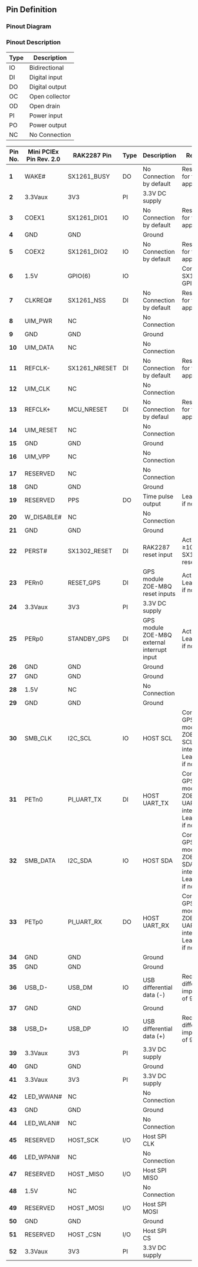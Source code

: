 ## Pin Definition

### Pinout Diagram

<rk-img
  src="/assets/images/datasheet/rak2287/pin-definition/vxzsalj5pmn34nysz34q.jpg"
  width="100%"
  figure-number="1"
  caption="RAK2287 Pinout Diagram"
/>

### Pinout Description

| **Type** | **Description** | 
| ---- | ------------------- | 
| IO | Bidirectional         | 
| DI | Digital input         | 
| DO | Digital output        | 
| OC | Open collector        | 
| OD | Open drain            | 
| PI | Power input           | 
| PO | Power output          | 
| NC | No Connection         | 

| **Pin No.** | **Mini PCIEx Pin Rev. 2.0** | **RAK2287 Pin** | **Type** | **Description** | **Remarks** | 
| ---- | ---- | ---- | ---- | ---- | ---- | 
| **1** | WAKE# | SX1261_BUSY | DO | No Connection by default | Reserved for future applications | 
| **2** | 3.3Vaux | 3V3 | PI | 3.3V DC supply |  | 
| **3** | COEX1 | SX1261_DIO1 | IO | No Connection by default | Reserved for future applications | 
| **4** | GND | GND |  | Ground |  | 
| **5** | COEX2 | SX1261_DIO2 | IO | No Connection by default | Reserved for future applications | 
| **6** | 1.5V | GPIO(6) | IO |  | Connect to SX1302’s GPIO[6]. | 
| **7** | CLKREQ# | SX1261_NSS | DI | No Connection by default | Reserved for future applications | 
| **8** | UIM_PWR | NC |  | No Connection |  | 
| **9** | GND | GND |  | Ground |  | 
| **10** | UIM_DATA | NC |  | No Connection |  | 
| **11** | REFCLK- | SX1261_NRESET | DI | No Connection by default | Reserved for future applications | 
| **12** | UIM_CLK | NC |  | No Connection |  | 
| **13** | REFCLK+ | MCU_NRESET | DI | No Connection by defaul | Reserved for future applications | 
| **14** | UIM_RESET | NC |  | No Connection |  | 
| **15** | GND | GND |  | Ground |  | 
| **16** | UIM_VPP | NC |  | No Connection |  | 
| **17** | RESERVED | NC |  | No Connection |  | 
| **18** | GND | GND |  | Ground |  | 
| **19** | RESERVED | PPS | DO | Time pulse output | Leave open if not used. | 
| **20** | W_DISABLE# | NC |  | No Connection |  | 
| **21** | GND | GND |  | Ground |  | 
| **22** | PERST# | SX1302_RESET | DI | RAK2287 reset input | Active high, ≥100ns for SX1302 reset. | 
| **23** | PERn0 | RESET_GPS | DI | GPS module ZOE-M8Q reset inputs | Active low, Leave open if not used. | 
| **24** | 3.3Vaux | 3V3 | PI | 3.3V DC supply |  | 
| **25** | PERp0 | STANDBY_GPS | DI | GPS module ZOE-M8Q external interrupt input | Active low, Leave open if not used. | 
| **26** | GND | GND |  | Ground |  | 
| **27** | GND | GND |  | Ground |  | 
| **28** | 1.5V | NC |  | No Connection |  | 
| **29** | GND | GND |  | Ground |  | 
| **30** | SMB_CLK | I2C_SCL | IO | HOST SCL | Connect to GPS module ZOE-M8Q’s SCL internally. Leave open if not used. | 
| **31** | PETn0 | PI_UART_TX | DI | HOST UART_TX | Connect to GPS module ZOE-M8Q’s UART_RX internally. Leave open if not used. | 
| **32** | SMB_DATA | I2C_SDA | IO | HOST SDA | Connect to GPS module ZOE-M8Q’s SDA internally. Leave open if not used. | 
| **33** | PETp0 | PI_UART_RX | DO | HOST UART_RX | Connect to GPS module ZOE-M8Q’s UART_TX internally. Leave open if not used. | 
| **34** | GND | GND |  | Ground |  | 
| **35** | GND | GND |  | Ground |  | 
| **36** | USB_D- | USB_DM | IO | USB differential data (-) | Require differential impedance of 90Ω. | 
| **37** | GND | GND |  | Ground |  | 
| **38** | USB_D+ | USB_DP | IO | USB differential data (+) | Require differential impedance of 90Ω. | 
| **39** | 3.3Vaux | 3V3 | PI | 3.3V DC supply |  | 
| **40** | GND | GND |  | Ground |  | 
| **41** | 3.3Vaux | 3V3 | PI | 3.3V DC supply |  | 
| **42** | LED_WWAN# | NC |  | No Connection |  | 
| **43** | GND | GND |  | Ground |  | 
| **44** | LED_WLAN# | NC |  | No Connection |  | 
| **45** | RESERVED | HOST_SCK | I/O | Host SPI CLK |  | 
| **46** | LED_WPAN# | NC |  | No Connection |  | 
| **47** | RESERVED | HOST _MISO | I/O | Host SPI MISO |  | 
| **48** | 1.5V | NC |  | No Connection |  | 
| **49** | RESERVED | HOST _MOSI | I/O | Host SPI MOSI |  | 
| **50** | GND | GND |  | Ground |  | 
| **51** | RESERVED | HOST _CSN | I/O | Host SPI CS |  | 
| **52** | 3.3Vaux | 3V3 | PI | 3.3V DC supply |  |
